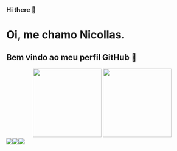 ### Hi there 👋

<!--
**nic37/nic37** is a ✨ _special_ ✨ repository because its `README.md` (this file) appears on your GitHub profile.

Here are some ideas to get you started:

- 🔭 I’m currently working on ...
- 🌱 I’m currently learning ...
- 👯 I’m looking to collaborate on ...
- 🤔 I’m looking for help with ...
- 💬 Ask me about ...
- 📫 How to reach me: ...
- 😄 Pronouns: ...
- ⚡ Fun fact: ...
-->

# Oi, me chamo Nicollas.
## Bem vindo ao meu perfil GitHub 👋


<head>
  <link rel="stylesheet" href="https://cdn.jsdelivr.net/gh/devicons/devicon@v2.15.1/devicon.min.css">
</head>


<div align="center">
  <a href="https://github.com/nic37"></a>
  <img
    height="180em"
    src="https://github-readme-stats.vercel.app/api?username=anuraghazra&show_icons=true&theme=dracula&inclusde_all_commits=true&count_private=true"
  />
  <img
    height="180em"
    src="https://github-readme-stats.vercel.app/api/top-langs/?username=nic37&layout=compact&langs_count=7&theme=dracula"
  />
</div>

<div align=""center style="display: flex;">
  <link rel="stylesheet" href="https://cdn.jsdelivr.net/gh/devicons/devicon@v2.15.1/devicon.min.css">
  <img src="https://cdn.jsdelivr.net/gh/devicons/devicon/icons/react/react-original-wordmark.svg" />
  <img src="https://cdn.jsdelivr.net/gh/devicons/devicon/icons/typescript/typescript-original.svg" />
  <img src="https://cdn.jsdelivr.net/gh/devicons/devicon/icons/vscode/vscode-original.svg" />
</div>
